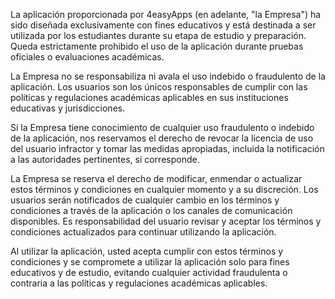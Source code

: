 La aplicación proporcionada por 4easyApps (en adelante, "la Empresa") ha sido diseñada exclusivamente con fines educativos y está destinada a ser utilizada por los estudiantes durante su etapa de estudio y preparación. Queda estrictamente prohibido el uso de la aplicación durante pruebas oficiales o evaluaciones académicas.

La Empresa no se responsabiliza ni avala el uso indebido o fraudulento de la aplicación. Los usuarios son los únicos responsables de cumplir con las políticas y regulaciones académicas aplicables en sus instituciones educativas y jurisdicciones.

Si la Empresa tiene conocimiento de cualquier uso fraudulento o indebido de la aplicación, nos reservamos el derecho de revocar la licencia de uso del usuario infractor y tomar las medidas apropiadas, incluida la notificación a las autoridades pertinentes, si corresponde.

La Empresa se reserva el derecho de modificar, enmendar o actualizar estos términos y condiciones en cualquier momento y a su discreción. Los usuarios serán notificados de cualquier cambio en los términos y condiciones a través de la aplicación o los canales de comunicación disponibles. Es responsabilidad del usuario revisar y aceptar los términos y condiciones actualizados para continuar utilizando la aplicación.

Al utilizar la aplicación, usted acepta cumplir con estos términos y condiciones y se compromete a utilizar la aplicación solo para fines educativos y de estudio, evitando cualquier actividad fraudulenta o contraria a las políticas y regulaciones académicas aplicables.
